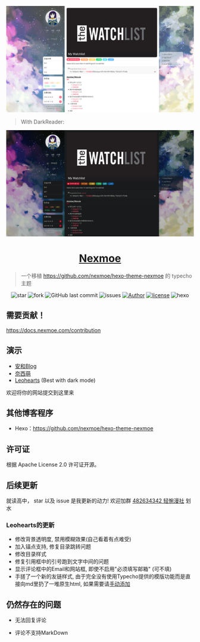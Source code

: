 ![预览图](screenshot_light.png)

> With DarkReader:

![预览图](screenshot.png)

<h1 align="center"><a href="https://nexmoe.com/hexo-theme-nexmoe.html" target="_blank">Nexmoe</a></h1>

> 一个移植 https://github.com/nexmoe/hexo-theme-nexmoe 的 typecho 主题

<p align="center">
<img alt="star" src="https://img.shields.io/github/stars/nexmoe/typecho-theme-nexmoe.svg"/>
<img alt="fork" src="https://img.shields.io/github/forks/nexmoe/typecho-theme-nexmoe.svg"/>
<img alt="GitHub last commit" src="https://img.shields.io/github/last-commit/nexmoe/typecho-theme-nexmoe.svg?label=commits">
<img alt="issues" src="https://img.shields.io/github/issues/nexmoe/typecho-theme-nexmoe.svg"/>
<a href="https://nexmoe.com"><img alt="Author" src="https://img.shields.io/badge/author-%E6%8A%98%E5%BD%B1%E8%BD%BB%E6%A2%A6-red.svg"/></a>
<a href="https://github.com/nexmoe/typecho-theme-nexmoe/blob/master/LICENSE"><img alt="license" src="https://img.shields.io/github/license/nexmoe/typecho-theme-nexmoe.svg"/></a>
<img alt="hexo" src="https://img.shields.io/badge/typecho-blue.svg"/>
</p>

## 需要贡献！
https://docs.nexmoe.com/contribution

## 演示

- [安和Blog](https://lolicorn.com)
- [奈西萌](https://i.nexmoe.com)
- [Leohearts](https://ytoworld.tk) (Best with dark mode)

欢迎将你的网站提交到这里来

## 其他博客程序
 - Hexo：https://github.com/nexmoe/hexo-theme-nexmoe

## 许可证

根据 Apache License 2.0 许可证开源。

## 后续更新
就读高中，
star 以及 issue 是我更新的动力!
欢迎加群 [482634342 轻惋漫社](https://jq.qq.com/?_wv=1027&k=5CfKHun) 划水

### Leohearts的更新

- 修改背景透明度, 禁用模糊效果(自己看着有点难受)
- 加入锚点支持, 修复目录跳转问题
- 修改目录样式
- 修复引用框中的引号跑到文字中间的问题
- 显示评论框中的Email和网站框, 即使不启用"必须填写邮箱" (可不填)
- 手搓了一个新的友链样式, 由于完全没有使用Typecho提供的模版功能而是直接向md里扔了一堆原生html, 如果需要请[手动添加](https://pastebin.ubuntu.com/p/NnK8rv6J48/)

## 仍然存在的问题

- 无法回复评论

- 评论不支持MarkDown
